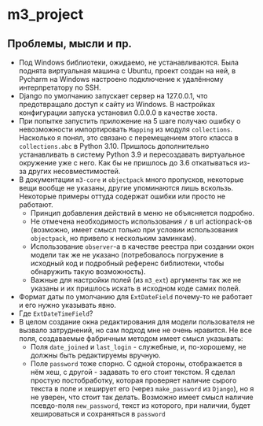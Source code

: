 # m3_project

## Проблемы, мысли и пр.

- Под Windows библиотеки, ожидаемо, не устанавливаются. Была поднята виртуальная машина с Ubuntu, проект создан на ней, в Pycharm на Windows настроено подключение к удалённому интерпретатору по SSH.
- Django по умолчанию запускает сервер на 127.0.0.1, что предотвращало доступ к сайту из Windows. В настройках конфигурации запуска установил 0.0.0.0 в качестве хоста.
- При попытке запустить приложение на 5 шаге получаю ошибку о невозможности импортировать `Mapping` из модуля `collections`. Насколько я понял, это связано с перемещением этого класса в `collections.abc` в Python 3.10. Пришлось дополнительно устанавливать в систему Python 3.9 и пересоздавать виртуальное окружение уже с него. Как бы не пришлось до 3.6 откатываться из-за других несовместимостей.
- В документации `m3-core` и `objectpack` много пропусков, некоторые вещи вообще не указаны, другие упоминаются лишь вскользь. Некоторые примеры оттуда содержат ошибки или просто не работают.
  - Принцип добавления действий в меню не объясняется подробно.
  - Не отмечена необходимость использования `/` в url actionpack-ов (возможно, имеет смысл только при условии использования `objectpack`, но привело к нескольким заминкам).
  - Использование `observer`-а в качестве реестра при создании окон модели так же не указано (потребовалось погружение в исходный код и подробный референс библиотеки, чтобы обнаружить такую возможность).
  - Важные для настройки полей (из `m3_ext`) аргументы так же не указаны и их пришлось искать в исходном коде самих полей.
- Формат даты по умолчанию для `ExtDateField` почему-то не работает и его нужно указывать явно.
- Где `ExtDateTimeField`?
- В целом создание окна редактирования для модели пользователя не вызвало затруднений, но сам подход мне не очень нравится. Не все поля, создаваемые фабричным методом имеет смысл указывать: 
  - Поля `date_joined` и `last_login` - служебные, и, по-хорошему, не должны быть редактируемы вручную.
  - Поле `password` тоже спорно. С одной стороны, отображается в нём хеш, с другой - задавать то его стоит текстом. Я сделал простую постобработку, которая проверяет наличие сырого текста в поле и хеширует его (через `make_password` из `Django`), но я не уверен, что стоит так делать. Возможно имеет смысл наличие псевдо-поля `new_password`, текст из которого, при наличии, будет хешироваться и сохраняться в `password`
